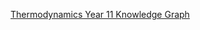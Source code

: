 [Thermodynamics Year 11 Knowledge Graph](https://claude.site/artifacts/858bae13-69f5-4cc9-9d5b-b5a1819b4cd8)
